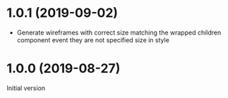 # 1.0.1 (2019-09-02)

- Generate wireframes with correct size matching the wrapped children component event they are not specified size in style

# 1.0.0 (2019-08-27)

Initial version